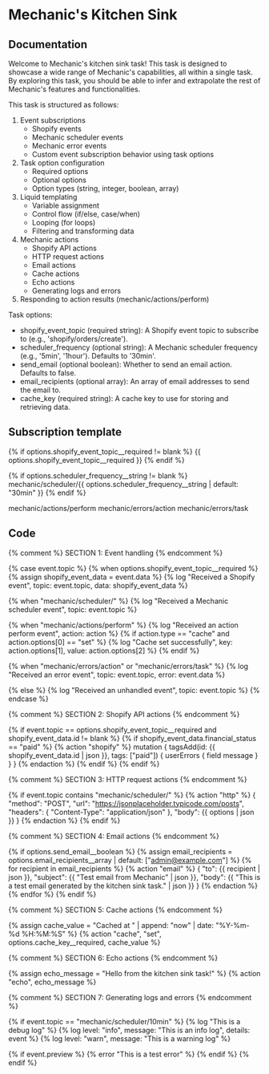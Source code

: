 # Mechanic's Kitchen Sink

## Documentation

Welcome to Mechanic's kitchen sink task! This task is designed to showcase a wide range of Mechanic's capabilities, all within a single task. By exploring this task, you should be able to infer and extrapolate the rest of Mechanic's features and functionalities.

This task is structured as follows:

1. Event subscriptions
   - Shopify events
   - Mechanic scheduler events
   - Mechanic error events
   - Custom event subscription behavior using task options
2. Task option configuration
   - Required options
   - Optional options
   - Option types (string, integer, boolean, array)
3. Liquid templating
   - Variable assignment
   - Control flow (if/else, case/when)
   - Looping (for loops)
   - Filtering and transforming data
4. Mechanic actions
   - Shopify API actions
   - HTTP request actions
   - Email actions
   - Cache actions
   - Echo actions
   - Generating logs and errors
5. Responding to action results (mechanic/actions/perform)

Task options:

- shopify_event_topic (required string): A Shopify event topic to subscribe to (e.g., 'shopify/orders/create').
- scheduler_frequency (optional string): A Mechanic scheduler frequency (e.g., '5min', '1hour'). Defaults to '30min'.
- send_email (optional boolean): Whether to send an email action. Defaults to false.
- email_recipients (optional array): An array of email addresses to send the email to.
- cache_key (required string): A cache key to use for storing and retrieving data.

## Subscription template

{% if options.shopify_event_topic__required != blank %}
{{ options.shopify_event_topic__required }}
{% endif %}

{% if options.scheduler_frequency__string != blank %}
mechanic/scheduler/{{ options.scheduler_frequency__string | default: "30min" }}
{% endif %}

mechanic/actions/perform
mechanic/errors/action
mechanic/errors/task

## Code

{% comment %}
SECTION 1: Event handling
{% endcomment %}

{% case event.topic %}
{% when options.shopify_event_topic__required %}
{% assign shopify_event_data = event.data %}
{% log "Received a Shopify event", topic: event.topic, data: shopify_event_data %}

{% when "mechanic/scheduler/" %}
{% log "Received a Mechanic scheduler event", topic: event.topic %}

{% when "mechanic/actions/perform" %}
{% log "Received an action perform event", action: action %}
{% if action.type == "cache" and action.options[0] == "set" %}
{% log "Cache set successfully", key: action.options[1], value: action.options[2] %}
{% endif %}

{% when "mechanic/errors/action" or "mechanic/errors/task" %}
{% log "Received an error event", topic: event.topic, error: event.data %}

{% else %}
{% log "Received an unhandled event", topic: event.topic %}
{% endcase %}

{% comment %}
SECTION 2: Shopify API actions
{% endcomment %}

{% if event.topic == options.shopify_event_topic__required and shopify_event_data.id != blank %}
{% if shopify_event_data.financial_status == "paid" %}
{% action "shopify" %}
mutation {
tagsAdd(id: {{ shopify_event_data.id | json }}, tags: ["paid"]) {
userErrors {
field
message
}
}
}
{% endaction %}
{% endif %}
{% endif %}

{% comment %}
SECTION 3: HTTP request actions
{% endcomment %}

{% if event.topic contains "mechanic/scheduler/" %}
{% action "http" %}
{
"method": "POST",
"url": "https://jsonplaceholder.typicode.com/posts",
"headers": {
"Content-Type": "application/json"
},
"body": {{ options | json }}
}
{% endaction %}
{% endif %}

{% comment %}
SECTION 4: Email actions
{% endcomment %}

{% if options.send_email__boolean %}
{% assign email_recipients = options.email_recipients__array | default: ["admin@example.com"] %}
{% for recipient in email_recipients %}
{% action "email" %}
{
"to": {{ recipient | json }},
"subject": {{ "Test email from Mechanic" | json }},
"body": {{ "This is a test email generated by the kitchen sink task." | json }}
}
{% endaction %}
{% endfor %}
{% endif %}

{% comment %}
SECTION 5: Cache actions
{% endcomment %}

{% assign cache_value = "Cached at " | append: "now" | date: "%Y-%m-%d %H:%M:%S" %}
{% action "cache", "set", options.cache_key__required, cache_value %}

{% comment %}
SECTION 6: Echo actions
{% endcomment %}

{% assign echo_message = "Hello from the kitchen sink task!" %}
{% action "echo", echo_message %}

{% comment %}
SECTION 7: Generating logs and errors
{% endcomment %}

{% if event.topic == "mechanic/scheduler/10min" %}
{% log "This is a debug log" %}
{% log level: "info", message: "This is an info log", details: event %}
{% log level: "warn", message: "This is a warning log" %}

{% if event.preview %}
{% error "This is a test error" %}
{% endif %}
{% endif %}
